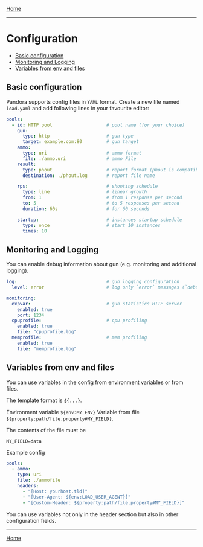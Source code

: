 [Home](../index.md)

---

# Configuration

- [Basic configuration](#basic-configuration)
- [Monitoring and Logging](#monitoring-and-logging)
- [Variables from env and files](#variables-from-env-and-files)

## Basic configuration

Pandora supports config files in `YAML` format. Create a new file named `load.yaml` and add following lines in your
favourite editor:

```yaml
pools:
  - id: HTTP pool                    # pool name (for your choice)
    gun:
      type: http                     # gun type
      target: example.com:80         # gun target
    ammo:
      type: uri                      # ammo format
      file: ./ammo.uri               # ammo File
    result:
      type: phout                    # report format (phout is compatible with Yandex.Tank)
      destination: ./phout.log       # report file name

    rps:                             # shooting schedule
      type: line                     # linear growth
      from: 1                        # from 1 response per second
      to: 5                          # to 5 responses per second
      duration: 60s                  # for 60 seconds

    startup:                         # instances startup schedule
      type: once                     # start 10 instances
      times: 10
```

## Monitoring and Logging

You can enable debug information about gun (e.g. monitoring and additional logging).

```yaml
log:                                 # gun logging configuration
  level: error                       # log only `error` messages (`debug` for verbose logging)

monitoring:
  expvar:                            # gun statistics HTTP server
    enabled: true
    port: 1234
  cpuprofile:                        # cpu profiling
    enabled: true
    file: "cpuprofile.log"
  memprofile:                        # mem profiling
    enabled: true
    file: "memprofile.log"
```


## Variables from env and files

You can use variables in the config from environment variables or from files.

The template format is `${...}`.

Environment variable `${env:MY_ENV}`
Variable from file `${property:path/file.property#MY_FIELD}`.

The contents of the file must be

`MY_FIELD=data`

Example config

```yaml
pools:
  - ammo:
    type: uri
    file: ./ammofile
    headers:
      - "[Host: yourhost.tld]"
      - "[User-Agent: ${env:LOAD_USER_AGENT}]"
      - "[Custom-Header: ${property:path/file.property#MY_FIELD}]"
```

You can use variables not only in the header section but also in other configuration fields.

---

[Home](../index.md)
